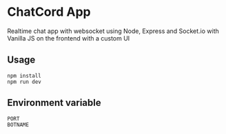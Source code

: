 # ChatCord App

Realtime chat app with websocket using Node, Express and Socket.io with Vanilla JS on the frontend with a custom UI

## Usage

```node
npm install
npm run dev
```

## Environment variable

```env
PORT
BOTNAME
```
